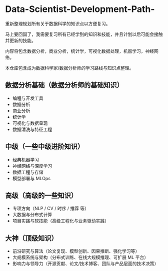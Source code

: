 # Data-Scientist-Development-Path-
重新整理规划所有关于数据科学的知识点以方便复习。


马上要回国了，我需要复习所有已经学到的知识和技能，并且计划以后可能会接触并更新的技能。

内容将包含数据分析，商业分析，统计学，可视化数据处理，机器学习，神经网络。

本仓库包含成为数据科学家/数据分析师的学习路线与知识点整理。


## 数据分析基础（数据分析师的基础知识）
- 编程与开发工具
- 数据分析
- 商业分析
- 统计学
- 可视化与数据呈现
- 数据清洗与特征工程

## 中级（一些中级进阶知识）
- 经典机器学习
- 神经网络与深度学习
- 数据工程与存储
- 模型部署与 MLOps

## 高级（高级的一些知识）
- 专项方向（NLP / CV / 时序 / 推荐 等）
- 大数据与分布式计算
- 项目实践与软技能（高级工程化与业务驱动实践）

## 大神（顶级知识）
- 前沿研究与算法（论文复现、模型创新、因果推断、强化学习等）
- 大规模系统与架构（分布式训练、在线大规模推理、可扩展 ML 平台）
- 影响力与领导力（开源贡献、论文/技术博客、团队与产品层面的技术决策）

